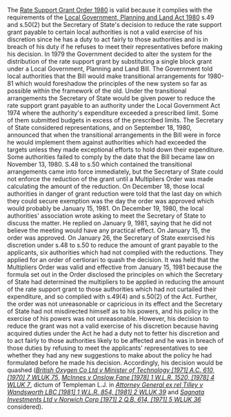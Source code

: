 The [Rate Support Grant Order 1980](https://uk.westlaw.com/Document/I80AA8CA0E42311DAA7CF8F68F6EE57AB/View/FullText.html?originationContext=document&transitionType=DocumentItem&ppcid=f55e53fd990b40ee94c8504e6526930a&contextData=(sc.Default)) is valid because it complies with the requirements of the [Local Government, Planning and Land Act 1980](https://uk.westlaw.com/Document/I60351211E42311DAA7CF8F68F6EE57AB/View/FullText.html?originationContext=document&transitionType=DocumentItem&ppcid=f55e53fd990b40ee94c8504e6526930a&contextData=(sc.Default)) s.49 and s.50(2) but the Secretary of State's decision to reduce the rate support grant payable to certain local authorities is not a valid exercise of his discretion since he has a duty to act fairly to those authorities and is in breach of his duty if he refuses to meet their representatives before making his decision. In 1979 the Government decided to alter the system for the distribution of the rate support grant by substituting a single block grant under a Local Government, Planning and Land Bill. The Government told local authorities that the Bill would make transitional arrangements for 1980-81 which would foreshadow the principles of the new system so far as possible within the framework of the old. Under the transitional arrangements the Secretary of State would be given power to reduce the rate support grant payable to an authority under the Local Government Act 1974 where the authority's expenditure exceeded a prescribed limit. Some of them submitted budgets in excess of the prescribed limits. The Secretary of State considered representations, and on September 18, 1980, announced that when the transitional arrangements in the Bill were in force he would implement them against authorities which had exceeded the targets unless they made exceptional efforts to hold down their expenditure. Some authorities failed to comply by the date that the Bill became law on November 13, 1980. S.48 to s.50 which contained the transitional arrangements came into force immediately, but the Secretary of State could not enforce the reduction of the grant until a Multipliers Order was made calculating the amount of the reduction. On December 18, those local authorities in danger of grant reduction were told that the last day on which they could secure exemption was the day the order was approved which would probably be January 15, 1981. On December 19, 1980, the local authorities' association wrote asking to meet the Secretary of State to discuss the matter. He replied on January 9, 1981, saying that he did not believe the meeting would have any practical effect. On January 15, the order was approved. On January 26, the Secretary of State exercised his discretion under s.48 to s.50 to reduce the amount of grant payable to the applicants, six authorities which had not complied with the reductions. They applied for an order of certiorari to quash the decision. It was held that the Multipliers Order was valid and effective from January 15, 1981 because the formula set out in the Order disclosed the principles on which the Secretary of State had determined the multipliers to be applied in reducing the amount of the rate support grant to those authorities which had not curtailed their expenditure, and so complied with s.49(4) and s.50(2) of the Act. Further, the order was not unreasonable or capricious in its effect and the Secretary of State had not misdirected himself as to his powers, and his policy in the exercise of his powers was not unreasonable. However, his decision to reduce the grant was not a valid exercise of his discretion because having acquired duties under the Act he had a duty not to fetter his discretion and to act fairly to those authorities likely to be affected and he was in breach of those duties by refusing to meet the applicants' representatives to see whether they had any new suggestions to make about the policy he had formulated before he made his decision. Accordingly, his decision would be quashed (_[British Oxygen Co Ltd v Minister of Technology [1971] A.C. 610, [1970] 7 WLUK 75](https://uk.westlaw.com/Document/I7B10B180E42711DA8FC2A0F0355337E9/View/FullText.html?originationContext=document&transitionType=DocumentItem&ppcid=f55e53fd990b40ee94c8504e6526930a&contextData=(sc.Default))_, _[McInnes v Onslow Fane [1978] 1 W.L.R. 1520, [1978] 4 WLUK 7](https://uk.westlaw.com/Document/IF5FDF650E42711DA8FC2A0F0355337E9/View/FullText.html?originationContext=document&transitionType=DocumentItem&ppcid=f55e53fd990b40ee94c8504e6526930a&contextData=(sc.Default))_, dictum of Templeman L.J. in _[Attorney General ex rel Tilley v Wandsworth LBC [1981] 1 W.L.R. 854, [1981] 2 WLUK 39](https://uk.westlaw.com/Document/I69A0E320E42711DA8FC2A0F0355337E9/View/FullText.html?originationContext=document&transitionType=DocumentItem&ppcid=f55e53fd990b40ee94c8504e6526930a&contextData=(sc.Default))_ and _[Sagnata Investments Ltd v Norwich Corp [1971] 2 Q.B. 614, [1971] 5 WLUK 36](https://uk.westlaw.com/Document/I9736D9B0E42811DA8FC2A0F0355337E9/View/FullText.html?originationContext=document&transitionType=DocumentItem&ppcid=f55e53fd990b40ee94c8504e6526930a&contextData=(sc.Default))_ considered).